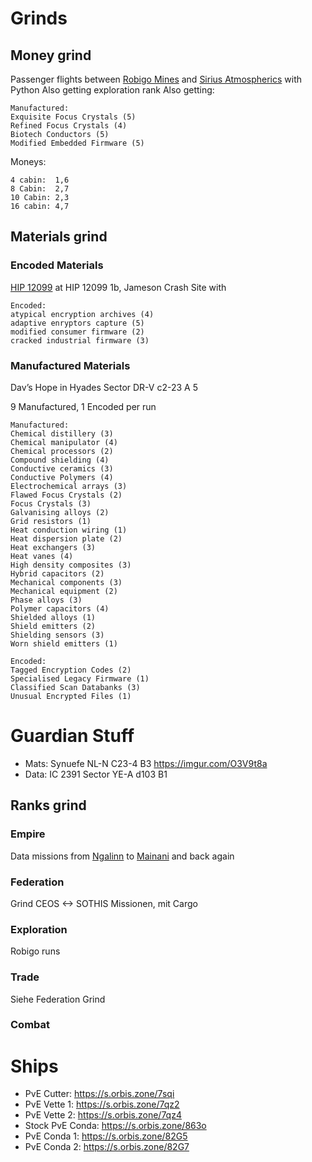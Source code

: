 # Grinds
## Money grind
Passenger flights between [Robigo Mines](https://inara.cz/galaxy-station/42265/) and [Sirius Atmospherics](https://inara.cz/galaxy-station/151365/) with Python
Also getting exploration rank
Also getting:

    Manufactured:
    Exquisite Focus Crystals (5)
    Refined Focus Crystals (4)
    Biotech Conductors (5)
    Modified Embedded Firmware (5)

Moneys:

    4 cabin:  1,6
    8 Cabin:  2,7
    10 Cabin: 2,3
    16 cabin: 4,7

## Materials grind
### Encoded Materials
[HIP 12099](https://inara.cz/galaxy-starsystem/47296/) at HIP 12099 1b, Jameson Crash Site with

    Encoded:
    atypical encryption archives (4)
    adaptive enryptors capture (5)
    modified consumer firmware (2)
    cracked industrial firmware (3)

### Manufactured Materials
Dav’s Hope in Hyades Sector DR-V c2-23 A 5

9 Manufactured, 1 Encoded per run

    Manufactured:
    Chemical distillery (3)
    Chemical manipulator (4)
    Chemical processors (2)
    Compound shielding (4)
    Conductive ceramics (3)
    Conductive Polymers (4)
    Electrochemical arrays (3)
    Flawed Focus Crystals (2)
    Focus Crystals (3)
    Galvanising alloys (2) 
    Grid resistors (1)
    Heat conduction wiring (1)
    Heat dispersion plate (2)
    Heat exchangers (3)
    Heat vanes (4)
    High density composites (3)
    Hybrid capacitors (2)
    Mechanical components (3)
    Mechanical equipment (2)
    Phase alloys (3)
    Polymer capacitors (4)
    Shielded alloys (1)
    Shield emitters (2)
    Shielding sensors (3)
    Worn shield emitters (1)
    
    Encoded:
    Tagged Encryption Codes (2)
    Specialised Legacy Firmware (1)
    Classified Scan Databanks (3)
    Unusual Encrypted Files (1)

# Guardian Stuff
- Mats: Synuefe NL-N C23-4 B3 https://imgur.com/O3V9t8a
- Data: IC 2391 Sector YE-A d103 B1

## Ranks grind
### Empire
Data missions from [Ngalinn](https://inara.cz/galaxy-station/37051/) to [Mainani](https://inara.cz/galaxy-station/35821/) and back again

### Federation
Grind CEOS <-> SOTHIS Missionen, mit Cargo

### Exploration
Robigo runs

### Trade

Siehe Federation Grind

### Combat

# Ships

- PvE Cutter: https://s.orbis.zone/7sqi
- PvE Vette 1: https://s.orbis.zone/7qz2
- PvE Vette 2: https://s.orbis.zone/7qz4
- Stock PvE Conda: https://s.orbis.zone/863o
- PvE Conda 1: https://s.orbis.zone/82G5
- PvE Conda 2: https://s.orbis.zone/82G7


